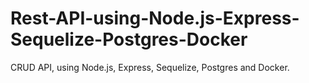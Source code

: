 # Rest-API-using-Node.js-Express-Sequelize-Postgres-Docker
CRUD API, using Node.js, Express, Sequelize, Postgres and Docker. 
